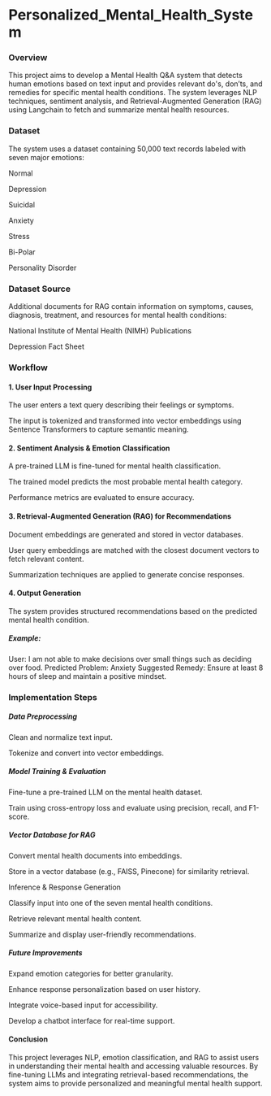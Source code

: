 # Personalized_Mental_Health_System


### Overview

This project aims to develop a Mental Health Q&A system that detects human emotions based on text input and provides relevant do's, don’ts, and remedies for specific mental health conditions. The system leverages NLP techniques, sentiment analysis, and Retrieval-Augmented Generation (RAG) using Langchain to fetch and summarize mental health resources.

### Dataset

The system uses a dataset containing 50,000 text records labeled with seven major emotions:

Normal

Depression

Suicidal

Anxiety

Stress

Bi-Polar

Personality Disorder

### Dataset Source

Additional documents for RAG contain information on symptoms, causes, diagnosis, treatment, and resources for mental health conditions:

National Institute of Mental Health (NIMH) Publications

Depression Fact Sheet

### Workflow

#### 1. User Input Processing

The user enters a text query describing their feelings or symptoms.

The input is tokenized and transformed into vector embeddings using Sentence Transformers to capture semantic meaning.

#### 2. Sentiment Analysis & Emotion Classification

A pre-trained LLM is fine-tuned for mental health classification.

The trained model predicts the most probable mental health category.

Performance metrics are evaluated to ensure accuracy.

#### 3. Retrieval-Augmented Generation (RAG) for Recommendations

Document embeddings are generated and stored in vector databases.

User query embeddings are matched with the closest document vectors to fetch relevant content.

Summarization techniques are applied to generate concise responses.

#### 4. Output Generation

The system provides structured recommendations based on the predicted mental health condition.

##### Example:

User: I am not able to make decisions over small things such as deciding over food.
Predicted Problem: Anxiety
Suggested Remedy: Ensure at least 8 hours of sleep and maintain a positive mindset.

### Implementation Steps

##### Data Preprocessing

Clean and normalize text input.

Tokenize and convert into vector embeddings.

##### Model Training & Evaluation

Fine-tune a pre-trained LLM on the mental health dataset.

Train using cross-entropy loss and evaluate using precision, recall, and F1-score.

##### Vector Database for RAG

Convert mental health documents into embeddings.

Store in a vector database (e.g., FAISS, Pinecone) for similarity retrieval.

Inference & Response Generation

Classify input into one of the seven mental health conditions.

Retrieve relevant mental health content.

Summarize and display user-friendly recommendations.

##### Future Improvements

Expand emotion categories for better granularity.

Enhance response personalization based on user history.

Integrate voice-based input for accessibility.

Develop a chatbot interface for real-time support.

#### Conclusion

This project leverages NLP, emotion classification, and RAG to assist users in understanding their mental health and accessing valuable resources. By fine-tuning LLMs and integrating retrieval-based recommendations, the system aims to provide personalized and meaningful mental health support.



